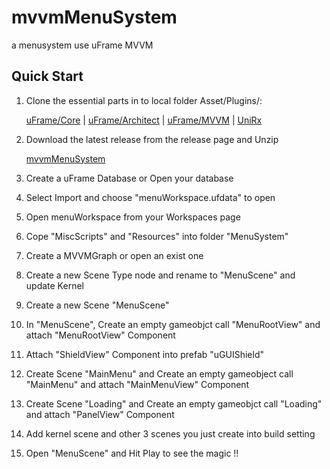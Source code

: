 # mvvmMenuSystem
a menusystem use uFrame MVVM

## Quick Start

1. Clone the essential parts in to local folder Asset/Plugins/:

	[uFrame/Core](https://github.com/uFrame/Core) |
	[uFrame/Architect](https://github.com/uFrame/Architect) |
	[uFrame/MVVM](https://github.com/uFrame/MVVM) |
	[UniRx](https://github.com/neuecc/UniRx/releases)

2. Download the latest release from the release page and Unzip

	[mvvmMenuSystem](https://github.com/fuutou89/mvvmMenuSystem/releases) 

3. Create a uFrame Database or Open your database

4. Select Import and choose "menuWorkspace.ufdata" to open

5. Open menuWorkspace from your Workspaces page

6. Cope "MiscScripts" and "Resources" into folder "MenuSystem"

7. Create a MVVMGraph or open an exist one

8. Create a new Scene Type node and rename to "MenuScene" and update Kernel

9. Create a new Scene "MenuScene"

10. In "MenuScene", Create an empty gameobjct call "MenuRootView" and attach "MenuRootView" Component

11. Attach "ShieldView" Component into prefab "uGUIShield"

12. Create Scene "MainMenu" and Create an empty gameobject call "MainMenu" and attach "MainMenuView" Component

13. Create Scene "Loading" and Create an empty gameobjct call "Loading" and attach "PanelView" Component

14. Add kernel scene and other 3 scenes you just create into build setting

15. Open "MenuScene" and Hit Play to see the magic !!
